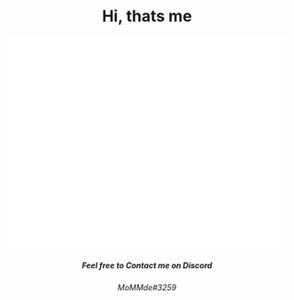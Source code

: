 <h1 align="center">Hi, thats me</h1>

![GitHub metrics](https://github.com/MoMMde/MoMMde/blob/main/github-metrics.svg)

<h5 align="center">Feel free to Contact me on Discord</h5>
<h6 align="center">MoMMde#3259</h6>

